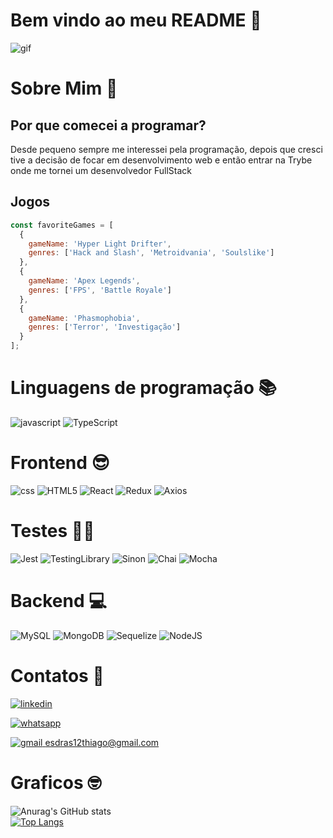 <h1>Bem vindo ao meu README 📖</h1>

![gif](https://user-images.githubusercontent.com/106774516/201214480-aad83fd2-ee63-481b-8473-6d2fb828ea0f.gif)

<h1>Sobre Mim 🤖</h1>

<h2>Por que comecei a programar?</h2>

<p>Desde pequeno sempre me interessei pela programação, depois que cresci tive a decisão de focar em desenvolvimento web e então entrar na Trybe onde me tornei um desenvolvedor FullStack</p>

<h2>Jogos</h2>

```javascript
const favoriteGames = [
  {
    gameName: 'Hyper Light Drifter',
    genres: ['Hack and Slash', 'Metroidvania', 'Soulslike']
  },
  {
    gameName: 'Apex Legends',
    genres: ['FPS', 'Battle Royale']
  },
  {
    gameName: 'Phasmophobia',
    genres: ['Terror', 'Investigação']
  }
];
```

<h1>Linguagens de programação 📚</h1>

![javascript](https://img.shields.io/badge/JavaScript-0D1117?style=for-the-badge&logo=javascript&logoColor=F7DF1E)
![TypeScript](https://img.shields.io/badge/TypeScript-0D1117?style=for-the-badge&logo=typescript&logoColor=007ACC)

<h1>Frontend 😎</h1>

![css](https://img.shields.io/badge/CSS3-0D1117?style=for-the-badge&logo=css3&logoColor=white)
![HTML5](https://img.shields.io/badge/HTML5-0D1117?style=for-the-badge&logo=html5&logoColor=white)
![React](https://img.shields.io/badge/React-0D1117?style=for-the-badge&logo=react&logoColor=61DAFB)
![Redux](https://img.shields.io/badge/React_Redux-0D1117?style=for-the-badge&logo=redux&logoColor=white)
![Axios](https://img.shields.io/badge/Axios-0D1117?style=for-the-badge&logo=axios&logoColor=purple)

<h1>Testes 👨‍💻</h1>

![Jest](https://img.shields.io/badge/Jest-0D1117?style=for-the-badge&logo=jest&logoColor=white)
![TestingLibrary](https://img.shields.io/badge/testing_library-0D1117?style=for-the-badge&logo=testing-library&logoColor=red)
![Sinon](https://img.shields.io/badge/Sinon-0D1117?style=for-the-badge&logo=sinon&logoColor=white)
![Chai](https://img.shields.io/badge/Chai-0D1117?style=for-the-badge&logo=chai&logoColor=A30701)
![Mocha](https://img.shields.io/badge/Mocha-0D1117?style=for-the-badge&logo=mocha&logoColor=brown)

<h1>Backend 💻</h1>

![MySQL](https://img.shields.io/badge/MySQL-0D1117?style=for-the-badge&logo=mysql&logoColor=blue)
![MongoDB](https://img.shields.io/badge/MongoDB-0D1117?style=for-the-badge&logo=mongodb&logoColor=green)
![Sequelize](https://img.shields.io/badge/Sequelize-0D1117?style=for-the-badge&logo=sequelize&logoColor=blue)
![NodeJS](https://img.shields.io/badge/Node.js-0D1117?style=for-the-badge&logo=javascript&logoColor=white)

<h1>Contatos 🤳</h1>

<a href="https://www.linkedin.com/in/esdras-dev/">

![linkedin](https://img.shields.io/badge/LinkedIn-0D1117?style=for-the-badge&logo=linkedin&logoColor=white)

</a>
<a href="https://wa.me/557187715350">

![whatsapp](https://img.shields.io/badge/WhatsApp-0D1117?style=for-the-badge&logo=whatsapp&logoColor=white)

</a>
</a>
<a href="https://esdras-email.netlify.app/">

![gmail](https://img.shields.io/badge/-0D1117?style=for-the-badge&logo=gmail&logoColor=white)
esdras12thiago@gmail.com

</a>
<h1>Graficos 🤓</h1>

![Anurag's GitHub stats](https://github-readme-stats.vercel.app/api?username=EsdrasThiago&show_icons=true&theme=tokyonight&locale=pt-br&border_color=000000&icon_color=000000)
<br/>
[![Top Langs](https://github-readme-stats.vercel.app/api/top-langs/?username=EsdrasThiago&theme=tokyonight&border_color=000000)](https://github.com/anuraghazra/github-readme-stats)
